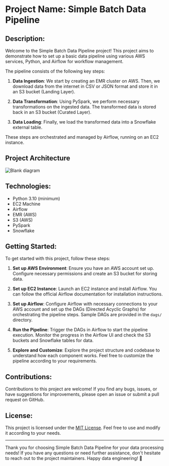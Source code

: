 # Project Name: Simple Batch Data Pipeline

## Description:

Welcome to the Simple Batch Data Pipeline project! This project aims to demonstrate how to set up a basic data pipeline using various AWS services, Python, and Airflow for workflow management.

The pipeline consists of the following key steps:

1. **Data Ingestion**: We start by creating an EMR cluster on AWS. Then, we download data from the internet in CSV or JSON format and store it in an S3 bucket (Landing Layer).

2. **Data Transformation**: Using PySpark, we perform necessary transformations on the ingested data. The transformed data is stored back in an S3 bucket (Curated Layer).

3. **Data Loading**: Finally, we load the transformed data into a Snowflake external table.

These steps are orchestrated and managed by Airflow, running on an EC2 instance.


## Project Architecture
![Blank diagram](https://github.com/tejasjbansal/Simple-Batch-Data-Pipeline/assets/56173595/6d8ca2a5-1969-4cd1-bf03-1da8e69f1f3d)

## Technologies:

- Python 3.10 (minimum)
- EC2 Machine
- Airflow
- EMR (AWS)
- S3 (AWS)
- PySpark
- Snowflake

## Getting Started:

To get started with this project, follow these steps:

1. **Set up AWS Environment**: Ensure you have an AWS account set up. Configure necessary permissions and create an S3 bucket for storing data.

2. **Set up EC2 Instance**: Launch an EC2 instance and install Airflow. You can follow the official Airflow documentation for installation instructions.

3. **Set up Airflow**: Configure Airflow with necessary connections to your AWS account and set up the DAGs (Directed Acyclic Graphs) for orchestrating the pipeline steps. Sample DAGs are provided in the `dags/` directory.

4. **Run the Pipeline**: Trigger the DAGs in Airflow to start the pipeline execution. Monitor the progress in the Airflow UI and check the S3 buckets and Snowflake tables for data.

5. **Explore and Customize**: Explore the project structure and codebase to understand how each component works. Feel free to customize the pipeline according to your requirements.

## Contributions:

Contributions to this project are welcome! If you find any bugs, issues, or have suggestions for improvements, please open an issue or submit a pull request on GitHub.

## License:

This project is licensed under the [MIT License](LICENSE). Feel free to use and modify it according to your needs.

---

Thank you for choosing Simple Batch Data Pipeline for your data processing needs! If you have any questions or need further assistance, don't hesitate to reach out to the project maintainers. Happy data engineering! 🚀
